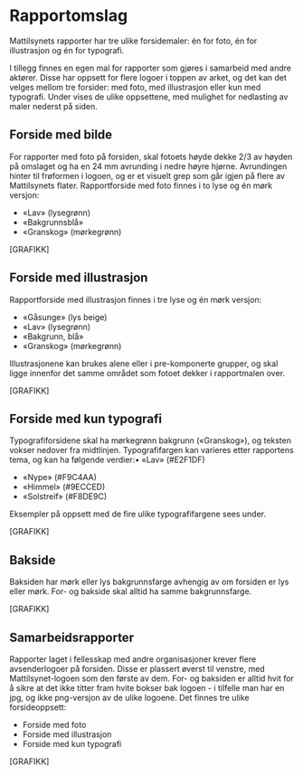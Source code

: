 # Rapportomslag

Mattilsynets rapporter har tre ulike forsidemaler: én for foto, én for illustrasjon og én for typografi.

I tillegg finnes en egen mal for rapporter som gjøres i samarbeid med andre aktører. Disse har oppsett for flere logoer i toppen av arket, og det kan det velges mellom tre forsider: med foto, med illustrasjon eller kun med typografi. 
Under vises de ulike oppsettene, med mulighet for nedlasting av maler nederst på siden.

## Forside med bilde
For rapporter med foto på forsiden, skal fotoets høyde dekke 2/3 av høyden på omslaget og ha en 24 mm avrunding i nedre høyre hjørne. Avrundingen hinter til frøformen i logoen, og er et visuelt grep som går igjen på flere av Mattilsynets flater. Rapportforside med foto finnes i to lyse og én mørk versjon:
- «Lav» (lysegrønn)
- «Bakgrunnsblå»
- «Granskog» (mørkegrønn)

[GRAFIKK]

## Forside med illustrasjon
Rapportforside med illustrasjon finnes i tre lyse og én mørk versjon:

- «Gåsunge» (lys beige)
- «Lav» (lysegrønn)
- «Bakgrunn, blå»
- «Granskog» (mørkegrønn)

Illustrasjonene kan brukes alene eller i pre-komponerte grupper, og skal ligge innenfor det samme området som fotoet dekker i rapportmalen over.

[GRAFIKK]

## Forside med kun typografi
Typografiforsidene skal ha mørkegrønn bakgrunn («Granskog»), og teksten vokser nedover fra midtlinjen. Typografifargen kan varieres etter rapportens tema, og kan ha følgende verdier:• «Lav» (#E2F1DF)
- «Nype» (#F9C4AA)
- «Himmel» (#9ECCED)
- «Solstreif» (#F8DE9C)

Eksempler på oppsett med de fire ulike typografifargene sees under.

[GRAFIKK]

## Bakside
Baksiden har mørk eller lys bakgrunnsfarge avhengig av om forsiden er lys eller mørk. For- og bakside skal alltid ha samme bakgrunnsfarge.

[GRAFIKK]

## Samarbeidsrapporter
Rapporter laget i fellesskap med andre organisasjoner krever flere avsenderlogoer på forsiden. Disse er plassert øverst til venstre, med Mattilsynet-logoen som den første av dem. For- og baksiden er alltid hvit for å sikre at det ikke titter fram hvite bokser bak logoen - i tilfelle man har en jpg, og ikke png-versjon av de ulike logoene. Det finnes tre ulike forsideoppsett:

- Forside med foto
- Forside med illustrasjon
- Forside med kun typografi

[GRAFIKK]